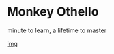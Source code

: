 # Monkey Othello
 minute to learn, a lifetime to master
 
 [img](https://cloud.githubusercontent.com/assets/182770/24339567/35232b38-12f8-11e7-9bbb-2f8a6ed4d4b7.png)
